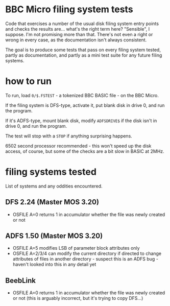 # BBC Micro filing system tests

Code that exercises a number of the usual disk filing system entry
points and checks the results are... what's the right term here?
"Sensible", I suppose. I'm not promising more than that. There's not
even a right or wrong in every case, as the documentation isn't always
consistent.

The goal is to produce some tests that pass on every filing system
tested, partly as documentation, and partly as a mini test suite for
any future filing systems.

# how to run

To run, load `0/$.FSTEST` - a tokenized BBC BASIC file - on the BBC
Micro.

If the filing system is DFS-type, activate it, put blank disk in drive
0, and run the program.

If it's ADFS-type, mount blank disk, modify `ADFSDRIVE$` if the disk
isn't in drive 0, and run the program.

The test will stop with a `STOP` if anything surprising happens.

6502 second processor recommended - this won't speed up the disk
access, of course, but some of the checks are a bit slow in BASIC at
2MHz.

# filing systems tested

List of systems and any oddities encountered.

## DFS 2.24 (Master MOS 3.20)

* OSFILE A=0 returns 1 in accumulator whether the file was newly
  created or not

## ADFS 1.50 (Master MOS 3.20)

* OSFILE A=5 modifies LSB of parameter block attributes only
* OSFILE A=2/3/4 can modify the current directory if directed to
  change attributes of files in another directory - suspect this is an
  ADFS bug - haven't looked into this in any detail yet

## BeebLink

* OSFILE A=0 returns 1 in accumulator whether the file was newly
  created or not (this is arguably incorrect, but it's trying to copy
  DFS...)
